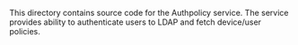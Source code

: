 This directory contains source code for the Authpolicy service.
The service provides ability to authenticate users to LDAP and
fetch device/user policies.
